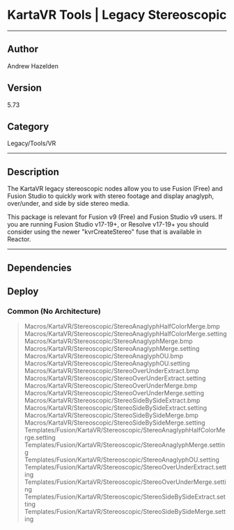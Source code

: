 # KartaVR Tools | Legacy Stereoscopic
___

## Author
Andrew Hazelden

## Version
5.73

## Category
Legacy/Tools/VR

___

## Description
<p>The KartaVR legacy stereoscopic nodes allow you to use Fusion (Free) and Fusion Studio to quickly work with stereo footage and display anaglyph, over/under, and side by side stereo media.</p>

<p>This package is relevant for Fusion v9 (Free) and Fusion Studio v9 users. If you are running Fusion Studio v17-19+, or Resolve v17-19+ you should consider using the newer "kvrCreateStereo" fuse that is available in Reactor.</p>
	

___

## Dependencies

## Deploy

### Common (No Architecture)

> Macros/KartaVR/Stereoscopic/StereoAnaglyphHalfColorMerge.bmp  
> Macros/KartaVR/Stereoscopic/StereoAnaglyphHalfColorMerge.setting  
> Macros/KartaVR/Stereoscopic/StereoAnaglyphMerge.bmp  
> Macros/KartaVR/Stereoscopic/StereoAnaglyphMerge.setting  
> Macros/KartaVR/Stereoscopic/StereoAnaglyphOU.bmp  
> Macros/KartaVR/Stereoscopic/StereoAnaglyphOU.setting  
> Macros/KartaVR/Stereoscopic/StereoOverUnderExtract.bmp  
> Macros/KartaVR/Stereoscopic/StereoOverUnderExtract.setting  
> Macros/KartaVR/Stereoscopic/StereoOverUnderMerge.bmp  
> Macros/KartaVR/Stereoscopic/StereoOverUnderMerge.setting  
> Macros/KartaVR/Stereoscopic/StereoSideBySideExtract.bmp  
> Macros/KartaVR/Stereoscopic/StereoSideBySideExtract.setting  
> Macros/KartaVR/Stereoscopic/StereoSideBySideMerge.bmp  
> Macros/KartaVR/Stereoscopic/StereoSideBySideMerge.setting  
> Templates/Fusion/KartaVR/Stereoscopic/StereoAnaglyphHalfColorMerge.setting  
> Templates/Fusion/KartaVR/Stereoscopic/StereoAnaglyphMerge.setting  
> Templates/Fusion/KartaVR/Stereoscopic/StereoAnaglyphOU.setting  
> Templates/Fusion/KartaVR/Stereoscopic/StereoOverUnderExtract.setting  
> Templates/Fusion/KartaVR/Stereoscopic/StereoOverUnderMerge.setting  
> Templates/Fusion/KartaVR/Stereoscopic/StereoSideBySideExtract.setting  
> Templates/Fusion/KartaVR/Stereoscopic/StereoSideBySideMerge.setting  
